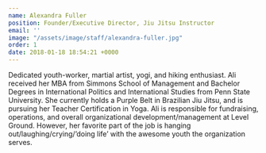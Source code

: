 ```yaml
---
name: Alexandra Fuller
position: Founder/Executive Director, Jiu Jitsu Instructor
email: ''
image: "/assets/image/staff/alexandra-fuller.jpg"
order: 1
date: 2018-01-18 18:54:21 +0000
---
```

Dedicated youth-worker, martial artist, yogi, and hiking enthusiast. Ali received her MBA from Simmons School of Management and Bachelor Degrees in International Politics and International Studies from Penn State University.  She currently holds a Purple Belt in Brazilian Jiu Jitsu, and is pursuing her Teacher Certification in Yoga. Ali is responsible for fundraising, operations, and overall organizational development/management at Level Ground.  However, her favorite part of the job is hanging out/laughing/crying/’doing life’ with the awesome youth the organization serves.